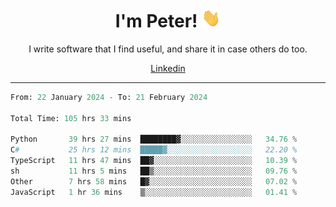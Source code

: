 <h1 align="center">I'm Peter! <img src="https://raw.githubusercontent.com/peterrauscher/peterrauscher/master/wave.gif" width="30px" height="30px" /></h1>
<p align="center">I write software that I find useful, and share it in case others do too.</p>
<p align="center">
  <a href="https://www.linkedin.com/in/peter-rauscher">Linkedin</a>
</p>
<hr/>
<!--START_SECTION:waka-->

```python
From: 22 January 2024 - To: 21 February 2024

Total Time: 105 hrs 33 mins

Python       39 hrs 27 mins  ████████▓░░░░░░░░░░░░░░░░   34.76 %
C#           25 hrs 12 mins  █████▓░░░░░░░░░░░░░░░░░░░   22.20 %
TypeScript   11 hrs 47 mins  ██▓░░░░░░░░░░░░░░░░░░░░░░   10.39 %
sh           11 hrs 5 mins   ██▒░░░░░░░░░░░░░░░░░░░░░░   09.76 %
Other        7 hrs 58 mins   █▓░░░░░░░░░░░░░░░░░░░░░░░   07.02 %
JavaScript   1 hr 36 mins    ▒░░░░░░░░░░░░░░░░░░░░░░░░   01.41 %
```

<!--END_SECTION:waka-->
